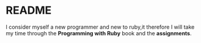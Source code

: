 # README #

I consider myself a new programmer and new to ruby,it therefore I will take my time through the **Programming with Ruby** book and the **assignments**.
